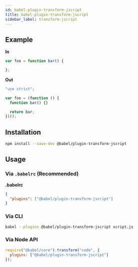 ```yaml
---
id: babel-plugin-transform-jscript
title: babel-plugin-transform-jscript
sidebar_label: transform-jscript
---
```


## Example

**In**

```javascript
var foo = function bar() {

};
```

**Out**

```javascript
"use strict";

var foo = (function () {
  function bar() {}

  return bar;
})();
```

## Installation

```sh
npm install --save-dev @babel/plugin-transform-jscript
```

## Usage

### Via `.babelrc` (Recommended)

**.babelrc**

```json
{
  "plugins": ["@babel/plugin-transform-jscript"]
}
```

### Via CLI

```sh
babel --plugins @babel/plugin-transform-jscript script.js
```

### Via Node API

```javascript
require("@babel/core").transform("code", {
  plugins: ["@babel/plugin-transform-jscript"]
});
```

